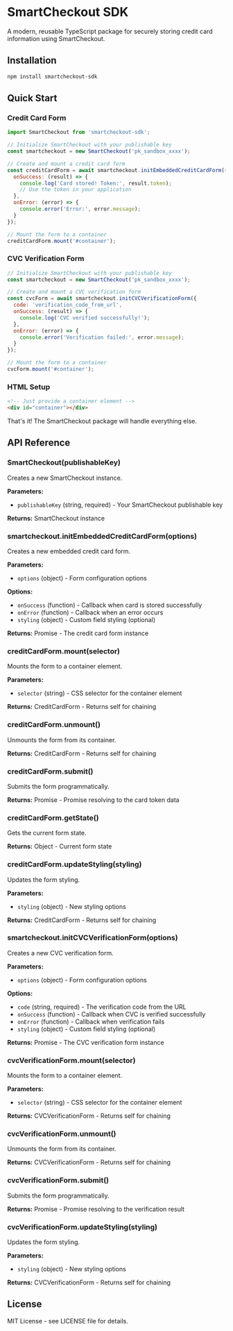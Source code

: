 # SmartCheckout SDK

A modern, reusable TypeScript package for securely storing credit card information using SmartCheckout.

## Installation

```bash
npm install smartcheckout-sdk
```

## Quick Start

### Credit Card Form

```javascript
import SmartCheckout from 'smartcheckout-sdk';

// Initialize SmartCheckout with your publishable key
const smartcheckout = new SmartCheckout('pk_sandbox_xxxx');

// Create and mount a credit card form
const creditCardForm = await smartcheckout.initEmbeddedCreditCardForm({
  onSuccess: (result) => {
    console.log('Card stored! Token:', result.token);
    // Use the token in your application
  },
  onError: (error) => {
    console.error('Error:', error.message);
  }
});

// Mount the form to a container
creditCardForm.mount('#container');
```

### CVC Verification Form

```javascript
// Initialize SmartCheckout with your publishable key
const smartcheckout = new SmartCheckout('pk_sandbox_xxxx');

// Create and mount a CVC verification form
const cvcForm = await smartcheckout.initCVCVerificationForm({
  code: 'verification_code_from_url',
  onSuccess: (result) => {
    console.log('CVC verified successfully!');
  },
  onError: (error) => {
    console.error('Verification failed:', error.message);
  }
});

// Mount the form to a container
cvcForm.mount('#container');
```

### HTML Setup

```html
<!-- Just provide a container element -->
<div id="container"></div>
```

That's it! The SmartCheckout package will handle everything else.

## API Reference

### SmartCheckout(publishableKey)

Creates a new SmartCheckout instance.

**Parameters:**
- `publishableKey` (string, required) - Your SmartCheckout publishable key

**Returns:** SmartCheckout instance

### smartcheckout.initEmbeddedCreditCardForm(options)

Creates a new embedded credit card form.

**Parameters:**
- `options` (object) - Form configuration options

**Options:**
- `onSuccess` (function) - Callback when card is stored successfully  
- `onError` (function) - Callback when an error occurs
- `styling` (object) - Custom field styling (optional)

**Returns:** Promise<CreditCardForm> - The credit card form instance

### creditCardForm.mount(selector)

Mounts the form to a container element.

**Parameters:**
- `selector` (string) - CSS selector for the container element

**Returns:** CreditCardForm - Returns self for chaining

### creditCardForm.unmount()

Unmounts the form from its container.

**Returns:** CreditCardForm - Returns self for chaining

### creditCardForm.submit()

Submits the form programmatically.

**Returns:** Promise<Object> - Promise resolving to the card token data

### creditCardForm.getState()

Gets the current form state.

**Returns:** Object - Current form state

### creditCardForm.updateStyling(styling)

Updates the form styling.

**Parameters:**
- `styling` (object) - New styling options

**Returns:** CreditCardForm - Returns self for chaining

### smartcheckout.initCVCVerificationForm(options)

Creates a new CVC verification form.

**Parameters:**
- `options` (object) - Form configuration options

**Options:**
- `code` (string, required) - The verification code from the URL
- `onSuccess` (function) - Callback when CVC is verified successfully
- `onError` (function) - Callback when verification fails
- `styling` (object) - Custom field styling (optional)

**Returns:** Promise<CVCVerificationForm> - The CVC verification form instance

### cvcVerificationForm.mount(selector)

Mounts the form to a container element.

**Parameters:**
- `selector` (string) - CSS selector for the container element

**Returns:** CVCVerificationForm - Returns self for chaining

### cvcVerificationForm.unmount()

Unmounts the form from its container.

**Returns:** CVCVerificationForm - Returns self for chaining

### cvcVerificationForm.submit()

Submits the form programmatically.

**Returns:** Promise<CVCVerificationResult> - Promise resolving to the verification result

### cvcVerificationForm.updateStyling(styling)

Updates the form styling.

**Parameters:**
- `styling` (object) - New styling options

**Returns:** CVCVerificationForm - Returns self for chaining


## License

MIT License - see LICENSE file for details. 